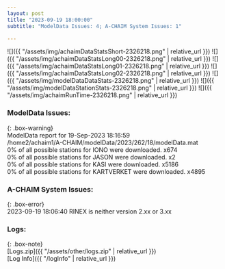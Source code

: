 ```yaml
---
layout: post
title: "2023-09-19 18:00:00"
subtitle: "ModelData Issues: 4; A-CHAIM System Issues: 1"

---
```


![]({{ "/assets/img/achaimDataStatsShort-2326218.png" | relative_url }})
![]({{ "/assets/img/achaimDataStatsLong00-2326218.png" | relative_url }})
![]({{ "/assets/img/achaimDataStatsLong01-2326218.png" | relative_url }})
![]({{ "/assets/img/achaimDataStatsLong02-2326218.png" | relative_url }})
![]({{ "/assets/img/modelDataDataStats-2326218.png" | relative_url }})
![]({{ "/assets/img/modelDataStationStats-2326218.png" | relative_url }})
![]({{ "/assets/img/achaimRunTime-2326218.png" | relative_url }})


### ModelData Issues:  
  
{: .box-warning}  
 ModelData report for 19-Sep-2023 18:16:59   
 /home2/achaim1/A-CHAIM/modelData/2023/262/18/modelData.mat   
 0% of all possible stations for IONO were downloaded. x674   
 0% of all possible stations for JASON were downloaded. x2   
 0% of all possible stations for KASI were downloaded. x5186   
 0% of all possible stations for KARTVERKET were downloaded. x4895   
  
### A-CHAIM System Issues:  
  
{: .box-error}  
2023-09-19 18:06:40 RINEX is neither version 2.xx or 3.xx  

### Logs:  
  
{: .box-note}  
[Logs.zip]({{ "/assets/other/logs.zip" | relative_url }})  
[Log Info]({{ "/logInfo" | relative_url }})  
